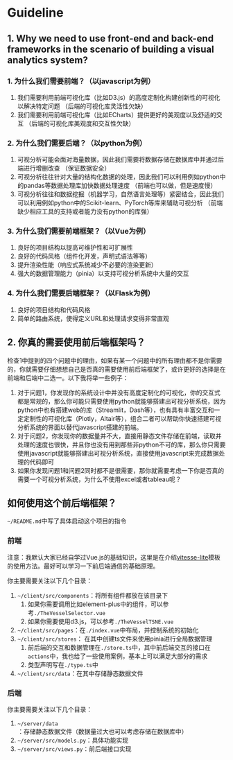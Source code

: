 # Guideline

## 1. Why we need to use front-end and back-end frameworks in the scenario of building a visual analytics system?

### 1. 为什么我们需要前端？（以javascript为例）

1. 我们需要利用前端可视化库（比如D3.js）的高度定制化构建创新性的可视化以解决特定问题 （后端的可视化库灵活性欠缺）
2. 我们需要利用前端可视化库（比如ECharts）提供更好的美观度以及舒适的交互 （后端的可视化库美观度和交互性欠缺）

### 2. 为什么我们需要后端？（以python为例）

1. 可视分析可能会面对海量数据，因此我们需要将数据存储在数据库中并通过后端进行增删改查 （保证数据安全）
2. 可视分析往往针对大量的结构化数据的处理，因此我们可以利用例如python中的pandas等数据处理库加快数据处理速度 （前端也可以做，但是速度慢）
3. 可视分析往往和数据挖掘（机器学习，自然语言处理等）紧密结合，因此我们可以利用例如python中的Scikit-learn、PyTorch等库来辅助可视分析 （前端缺少相应工具的支持或者能力没有python的库强）

### 3. 为什么我们需要前端框架？（以Vue为例）

1. 良好的项目结构以提高可维护性和可扩展性
2. 良好的代码风格（组件化开发，声明式语法等等）
3. 提升渲染性能（响应式系统减少不必要的渲染更新）
4. 强大的数据管理能力（pinia）以支持可视分析系统中大量的交互

### 4. 为什么我们需要后端框架？（以Flask为例）

1. 良好的项目结构和代码风格
2. 简单的路由系统，使得定义URL和处理请求变得非常直观

## 2. 你真的需要使用前后端框架吗？

检查1中提到的四个问题中的理由，如果有某一个问题中的所有理由都不是你需要的，你就需要仔细想想自己是否真的需要使用前后端框架了，或许更好的选择是在前端和后端中二选一。以下我将举一些例子：

1. 对于问题1，你发现你的系统设计中并没有高度定制化的可视化，你的交互式都是常规的，那么你可能只需要使用python就能够搭建出可视分析系统，因为python中也有搭建web的库（Streamlit，Dash等），也有具有丰富交互和一定定制性的可视化库（Plotly，Altair等），组合二者可以帮助你快速搭建可视分析系统的界面以替代javascript搭建的前端。
2. 对于问题2，你发现你的数据量并不大，直接用静态文件存储在前端，读取并处理的速度也很快，并且你也没有用到那些非python不可的库，那么你只需要使用javascript就能够搭建出可视分析系统，直接使用javascript来完成数据处理的代码即可
3. 如果你发现问题1和问题2同时都不是很需要，那你就需要考虑一下你是否真的需要一个可视分析系统，为什么不使用excel或者tableau呢？

## 如何使用这个前后端框架？

`~/README.md`中写了具体启动这个项目的指令

### 前端

注意：我默认大家已经自学过Vue.js的基础知识，这里是在介绍[vitesse-lite](https://github.com/antfu/vitesse-lite)模板的使用方法。最好可以学习一下前后端通信的基础原理。

你主要需要关注以下几个目录：

1. `~/client/src/components`：将所有组件都放在该目录下
   1. 如果你需要调用比如element-plus中的组件，可以参考`./TheVesselSelector.vue`
   2. 如果你需要使用d3.js，可以参考`./TheVesselTSNE.vue`
2. `~/client/src/pages`：在`./index.vue`中布局，并控制系统的初始化
3. `~/client/src/stores`： 在其中创建ts文件来使用pinia进行全局数据管理
   1. 前后端的交互和数据管理在`./store.ts`中，其中前后端交互的接口在`actions`中，我也给了一些使用案例，基本上可以满足大部分的需求
   2. 类型声明写在`./type.ts`中
4. `~/client/src/data`：在其中存储静态数据文件

### 后端

你主要需要关注以下几个目录：

1. `~/server/data`：存储静态数据文件（数据量过大也可以考虑存储在数据库中）
2. `~/server/src/models.py`：具体功能实现
3. `~/server/src/views.py`：前后端接口实现
